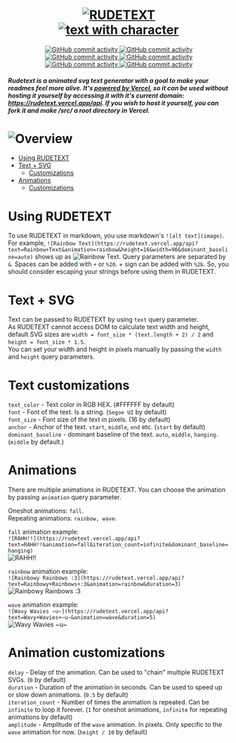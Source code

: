 <p align="center">
  <h1 align="center">
    <a href="https://github.com/server-ok/rudetext/">
      <img alt="RUDETEXT" src="https://rudetext.vercel.app/api?text=RUDETEXT&font_size=128&font=punky&height=128&anchor=middle"/>
      <br/>
      <img alt="text with character" src="https://rudetext.vercel.app/api?text=text+with+character&font=punky&font_size=32&animation=rainbow&duration=10&text_color=00000000&delay=0.5&anchor=middle"/>
    </a>
  </h1>
</p>
<p align="center">
  <a href="https://github.com/server-ok/">
    <img alt="GitHub commit activity" src="https://img.shields.io/badge/i_love-milk-black?style=for-the-badge&labelColor=FFFFFF"/>
  </a>
  <a href="https://github.com/server-ok/rudetext/">
    <img alt="GitHub commit activity" src="https://img.shields.io/badge/this_TEXT-is_very_RUDE-black?style=for-the-badge&labelColor=FFFFFF&color=000000"/>
  </a>
  <a href="https://github.com/server-ok/rudetext/commits/">
    <img alt="GitHub commit activity" src="https://img.shields.io/github/commit-activity/t/server-ok/rudetext?style=for-the-badge&label=COMMITS&labelColor=FFFFFF&color=000000"/>
  </a>
  <a href="https://github.com/server-ok/rudetext/graphs/contributors">
    <img alt="GitHub commit activity" src="https://img.shields.io/github/contributors/server-ok/rudetext?style=for-the-badge&label=CONTRIBUTORS&labelColor=FFFFFF&color=000000"/>
  </a>
  <a href="https://github.com/server-ok/rudetext/issues/">
    <img alt="GitHub commit activity" src="https://img.shields.io/github/issues/server-ok/rudetext?style=for-the-badge&label=ISSUES&labelColor=FFFFFF&color=000000"/>
  </a>
  <a href="https://github.com/server-ok/rudetext/pulls/">
    <img alt="GitHub commit activity" src="https://img.shields.io/github/issues-pr/server-ok/rudetext?style=for-the-badge&label=PULL+REQUESTS&labelColor=FFFFFF&color=000000"/>
  </a>
</p>

##### Rudetext is a animated svg text generator with a goal to make your readmes feel more alive. It's [powered by Vercel](https://vercel.com), so it can be used without hosting it yourself by accessing it with it's current domain: https://rudetext.vercel.app/api. If you wish to host it yourself, you can fork it and make /src/ a root directory in Vercel.  

# ![Overview](https://rudetext.vercel.app/api?text=Overview&font=Segoe+UI&font_size=32&animation=rainbow&duration=10&height=32)
  - [Using RUDETEXT](#using-rudetext)
  - [Text + SVG](#text--svg)
    - [Customizations](#text-customizations)
  - [Animations](#animations)
    - [Customizations](#animation-customizations)

# Using RUDETEXT
To use RUDETEXT in markdown, you use markdown's `![alt text](image)`. For example, `![Rainbow Text](https://rudetext.vercel.app/api?text=Rainbow+Text&animation=rainbow&height=16&width=96&dominant_baseline=auto)` shows up as ![Rainbow Text](https://rudetext.vercel.app/api?text=Rainbow+Text&animation=rainbow&height=16&width=96&dominant_baseline=auto). Query parameters are separated by `&`. Spaces can be added with `+` or `%20`. + sign can be added with `%2b`. So, you should consider escaping your strings before using them in RUDETEXT.
  
# Text + SVG
Text can be passed to RUDETEXT by using `text` query parameter.  
As RUDETEXT cannot access DOM to calculate text width and height, default SVG sizes are `width = font_size * (text.length + 2) / 2` and `height = font_size * 1.5`.  
You can set your width and height in pixels manually by passing the `width` and `height` query parameters.  
  
# Text customizations
`text_color` - Text color in RGB HEX. (#FFFFFF by default)  
`font` - Font of the text. Is a string. (`Segoe UI` by default)  
`font_size` - Font size of the text in pixels. (16 by default)  
`anchor` - Anchor of the text. `start`, `middle`, `end` etc. (`start` by default)  
`dominant_baseline` - dominant baseline of the text. `auto`, `middle`, `hanging`. (`middle` by default.)
  
# Animations
There are multiple animations in RUDETEXT. You can choose the animation by passing `animation` query parameter.  

Oneshot animations: `fall`.  
Repeating animations: `rainbow, wave`.  
  
`fall` animation example:  
`![RAHH!!](https://rudetext.vercel.app/api?text=RAHH!!&animation=fall&iteration_count=infinite&dominant_baseline=hanging)`  
![RAHH!!](https://rudetext.vercel.app/api?text=RAHH!!&animation=fall&iteration_count=infinite&dominant_baseline=hanging)  

`rainbow` animation example:  
`![Rainbowy Rainbows :3](https://rudetext.vercel.app/api?text=Rainbowy+Rainbows+:3&animation=rainbow&duration=3)`  
![Rainbowy Rainbows :3](https://rudetext.vercel.app/api?text=Rainbowy+Rainbows+:3&animation=rainbow&duration=3)  
  
`wave` animation example:  
`![Wavy Wavies ~u~](https://rudetext.vercel.app/api?text=Wavy+Wavies+~u~&animation=wave&duration=5)`  
![Wavy Wavies ~u~](https://rudetext.vercel.app/api?text=Wavy+Wavies+~u~&animation=wave&duration=5)  

# Animation customizations
`delay` - Delay of the animation. Can be used to "chain" multiple RUDETEXT SVGs. (`0` by default)  
`duration` - Duration of the animation in seconds. Can be used to speed up or slow down animations. (`0.5` by default)  
`iteration_count` - Number of times the animation is repeated. Can be `infinite` to loop it forever. (`1` for oneshot animations, `infinite` for repeating animations by default)  
`amplitude` - Amplitude of the `wave` animation. In pixels. Only specific to the `wave` animation for now. (`height / 10` by default)  
